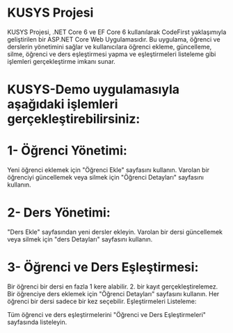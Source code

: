 # KUSYS Projesi
KUSYS Projesi, .NET Core 6 ve EF Core 6 kullanılarak CodeFirst yaklaşımıyla geliştirilen bir ASP.NET Core Web Uygulamasıdır. Bu uygulama, öğrenci ve derslerin yönetimini sağlar ve kullanıcılara öğrenci ekleme, güncelleme, silme, öğrenci ve ders eşleştirmesi yapma ve eşleştirmeleri listeleme gibi işlemleri gerçekleştirme imkanı sunar.

# KUSYS-Demo uygulamasıyla aşağıdaki işlemleri gerçekleştirebilirsiniz:

# 1- Öğrenci Yönetimi:

Yeni öğrenci eklemek için "Öğrenci Ekle" sayfasını kullanın.
Varolan bir öğrenciyi güncellemek veya silmek için "Öğrenci Detayları" sayfasını kullanın.

# 2- Ders Yönetimi:

"Ders Ekle" sayfasından yeni dersler ekleyin.
Varolan bir dersi güncellemek veya silmek için "ders Detayları" sayfasını kullanın.

# 3- Öğrenci ve Ders Eşleştirmesi:

Bir öğrenci bir dersi en fazla 1 kere alabilir. 2. bir kayıt gerçekleştirelemez.
Bir öğrenciye ders eklemek için "Öğrenci Detayları" sayfasını kullanın.
Her öğrenci bir dersi sadece bir kez seçebilir.
Eşleştirmeleri Listeleme:

Tüm öğrenci ve ders eşleştirmelerini "Öğrenci ve Ders Eşleştirmeleri" sayfasında listeleyin.
